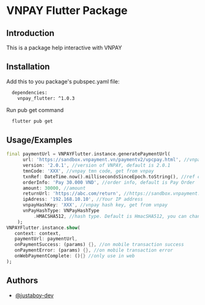 
# VNPAY Flutter Package

## Introduction

This is a package help interactive with VNPAY
## Installation

Add this to you package's pubspec.yaml file:

```bash
  dependencies:
    vnpay_flutter: ^1.0.3
```

Run pub get command

```bash
  flutter pub get
```

## Usage/Examples

```dart
final paymentUrl = VNPAYFlutter.instance.generatePaymentUrl(
      url: 'https://sandbox.vnpayment.vn/paymentv2/vpcpay.html', //vnpay url, default is https://sandbox.vnpayment.vn/paymentv2/vpcpay.html
      version: '2.0.1', //version of VNPAY, default is 2.0.1
      tmnCode: 'XXX', //vnpay tmn code, get from vnpay
      txnRef: DateTime.now().millisecondsSinceEpoch.toString(), //ref code, default is timestamp
      orderInfo: 'Pay 30.000 VND', //order info, default is Pay Order
      amount: 30000, //amount
      returnUrl: 'https://abc.com/return', //https://sandbox.vnpayment.vn/apis/docs/huong-dan-tich-hop/#code-returnurl
      ipAdress: '192.168.10.10', //Your IP address
      vnpayHashKey: 'XXX', //vnpay hash key, get from vnpay
      vnPayHashType: VNPayHashType
          .HMACSHA512, //hash type. Default is HmacSHA512, you can chang it in: https://sandbox.vnpayment.vn/merchantv2
    );
VNPAYFlutter.instance.show(
   context: context,
   paymentUrl: paymentUrl,
   onPaymentSuccess: (params) {}, //on mobile transaction success
   onPaymentError: (params) {}, //on mobile transaction error
   onWebPaymentComplete: (){} //only use in web
);
```
## Authors

- [@justaboy-dev](https://www.github.com/justaboy-dev)
